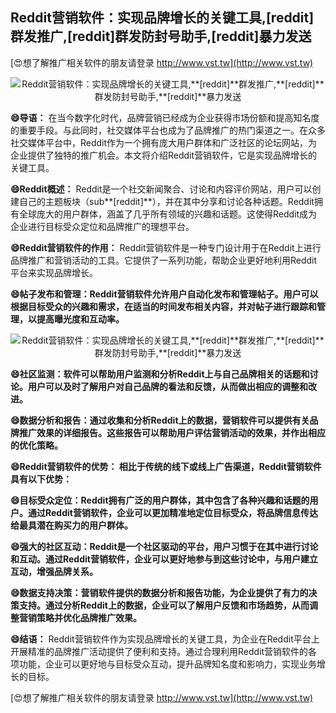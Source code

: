 ## **Reddit营销软件：实现品牌增长的关键工具,**[reddit]**群发推广,**[reddit]**群发防封号助手,**[reddit]**暴力发送**

[😍想了解推广相关软件的朋友请登录 http://www.vst.tw](http://www.vst.tw)

 <center><img src="https://vst.tw/MP4/tuiguang/png/1.png" alt="Reddit营销软件：实现品牌增长的关键工具,**[reddit]**群发推广,**[reddit]**群发防封号助手,**[reddit]**暴力发送"></center>

**😄导语：**
在当今数字化时代，品牌营销已经成为企业获得市场份额和提高知名度的重要手段。与此同时，社交媒体平台也成为了品牌推广的热门渠道之一。在众多社交媒体平台中，Reddit作为一个拥有庞大用户群体和广泛社区的论坛网站，为企业提供了独特的推广机会。本文将介绍Reddit营销软件，它是实现品牌增长的关键工具。

**😄Reddit概述：**
Reddit是一个社交新闻聚合、讨论和内容评价网站，用户可以创建自己的主题板块（sub**[reddit]**），并在其中分享和讨论各种话题。Reddit拥有全球庞大的用户群体，涵盖了几乎所有领域的兴趣和话题。这使得Reddit成为企业进行目标受众定位和品牌推广的理想平台。

**😄Reddit营销软件的作用：**
Reddit营销软件是一种专门设计用于在Reddit上进行品牌推广和营销活动的工具。它提供了一系列功能，帮助企业更好地利用Reddit平台来实现品牌增长。

**😄帖子发布和管理：Reddit营销软件允许用户自动化发布和管理帖子。用户可以根据目标受众的兴趣和需求，在适当的时间发布相关内容，并对帖子进行跟踪和管理，以提高曝光度和互动率。**

 <center><img src="https://vst.tw/MP4/tuiguang/png/6.png" alt="Reddit营销软件：实现品牌增长的关键工具,**[reddit]**群发推广,**[reddit]**群发防封号助手,**[reddit]**暴力发送"></center>

**😄社区监测：软件可以帮助用户监测和分析Reddit上与自己品牌相关的话题和讨论。用户可以及时了解用户对自己品牌的看法和反馈，从而做出相应的调整和改进。**

**😄数据分析和报告：通过收集和分析Reddit上的数据，营销软件可以提供有关品牌推广效果的详细报告。这些报告可以帮助用户评估营销活动的效果，并作出相应的优化策略。**

**😄Reddit营销软件的优势： 相比于传统的线下或线上广告渠道，Reddit营销软件具有以下优势：**

**😄目标受众定位：Reddit拥有广泛的用户群体，其中包含了各种兴趣和话题的用户。通过Reddit营销软件，企业可以更加精准地定位目标受众，将品牌信息传达给最具潜在购买力的用户群体。**

**😄强大的社区互动：Reddit是一个社区驱动的平台，用户习惯于在其中进行讨论和互动。通过Reddit营销软件，企业可以更好地参与到这些讨论中，与用户建立互动，增强品牌关系。**

**😄数据支持决策：营销软件提供的数据分析和报告功能，为企业提供了有力的决策支持。通过分析Reddit上的数据，企业可以了解用户反馈和市场趋势，从而调整营销策略并优化品牌推广效果。**

**😄结语：**
Reddit营销软件作为实现品牌增长的关键工具，为企业在Reddit平台上开展精准的品牌推广活动提供了便利和支持。通过合理利用Reddit营销软件的各项功能，企业可以更好地与目标受众互动，提升品牌知名度和影响力，实现业务增长的目标。

[😍想了解推广相关软件的朋友请登录 http://www.vst.tw](http://www.vst.tw)



